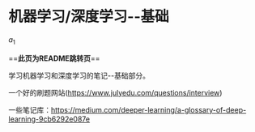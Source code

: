 # 机器学习/深度学习--基础

$a_1$



==**此页为README跳转页**==


学习机器学习和深度学习的笔记--基础部分。

一个好的刷题网站(https://www.julyedu.com/questions/interview)

一些笔记库：https://medium.com/deeper-learning/a-glossary-of-deep-learning-9cb6292e087e

